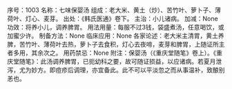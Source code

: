 序号：1003
名称：七味保婴汤
组成：老大米、黄土（炒）、苦竹叶、萝卜子、薄荷叶、灯心、麦芽。
出处：《韩氏医通》卷下。
主治：小儿诸病。
加减：None
功效：将养小儿，调养脾胃。
用法用量：每服不过3钱，袋盛煮汤，任意喝饮，或加蜜少许。
制备方法：None
临床应用：None
各家论述：老大米主清胃，黄土养脾，苦竹叶、薄荷叶去热，萝卜子去食积，灯心去夜啼，麦芽和脾胃，上随证所主者多用，其余次之。
用药禁忌：None
附注：保婴汤（《重庆堂随笔》卷上）。《重庆堂随笔》：此汤调养脾胃，已扼幼科之要，故可随证损益，以应诸病。若夏月泄泻，尤为妙方。即痘疹后调理，亦宜备此。此不可以平淡忽之而从事温补，致酿别恙也。
